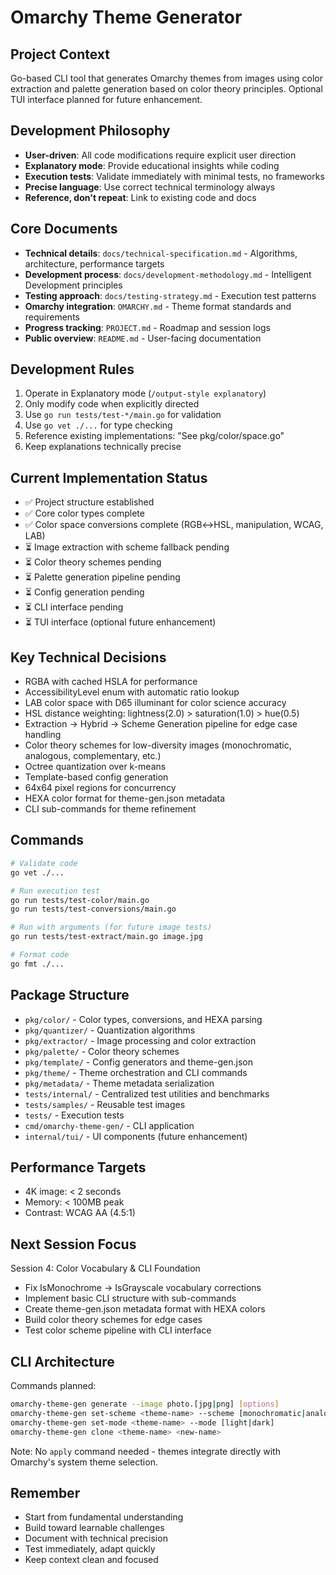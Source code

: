 # Omarchy Theme Generator

## Project Context
Go-based CLI tool that generates Omarchy themes from images using color extraction and palette generation based on color theory principles. Optional TUI interface planned for future enhancement.

## Development Philosophy
- **User-driven**: All code modifications require explicit user direction
- **Explanatory mode**: Provide educational insights while coding
- **Execution tests**: Validate immediately with minimal tests, no frameworks
- **Precise language**: Use correct technical terminology always
- **Reference, don't repeat**: Link to existing code and docs

## Core Documents
- **Technical details**: `docs/technical-specification.md` - Algorithms, architecture, performance targets
- **Development process**: `docs/development-methodology.md` - Intelligent Development principles
- **Testing approach**: `docs/testing-strategy.md` - Execution test patterns
- **Omarchy integration**: `OMARCHY.md` - Theme format standards and requirements
- **Progress tracking**: `PROJECT.md` - Roadmap and session logs
- **Public overview**: `README.md` - User-facing documentation

## Development Rules
1. Operate in Explanatory mode (`/output-style explanatory`)
2. Only modify code when explicitly directed
3. Use `go run tests/test-*/main.go` for validation
4. Use `go vet ./...` for type checking
5. Reference existing implementations: "See pkg/color/space.go"
6. Keep explanations technically precise

## Current Implementation Status
- ✅ Project structure established
- ✅ Core color types complete
- ✅ Color space conversions complete (RGB↔HSL, manipulation, WCAG, LAB)
- ⏳ Image extraction with scheme fallback pending
- ⏳ Color theory schemes pending  
- ⏳ Palette generation pipeline pending
- ⏳ Config generation pending
- ⏳ CLI interface pending
- ⏳ TUI interface (optional future enhancement)

## Key Technical Decisions
- RGBA with cached HSLA for performance
- AccessibilityLevel enum with automatic ratio lookup
- LAB color space with D65 illuminant for color science accuracy
- HSL distance weighting: lightness(2.0) > saturation(1.0) > hue(0.5)
- Extraction → Hybrid → Scheme Generation pipeline for edge case handling
- Color theory schemes for low-diversity images (monochromatic, analogous, complementary, etc.)
- Octree quantization over k-means
- Template-based config generation
- 64x64 pixel regions for concurrency
- HEXA color format for theme-gen.json metadata
- CLI sub-commands for theme refinement

## Commands
```bash
# Validate code
go vet ./...

# Run execution test
go run tests/test-color/main.go
go run tests/test-conversions/main.go

# Run with arguments (for future image tests)
go run tests/test-extract/main.go image.jpg

# Format code
go fmt ./...
```

## Package Structure
- `pkg/color/` - Color types, conversions, and HEXA parsing
- `pkg/quantizer/` - Quantization algorithms
- `pkg/extractor/` - Image processing and color extraction
- `pkg/palette/` - Color theory schemes
- `pkg/template/` - Config generators and theme-gen.json
- `pkg/theme/` - Theme orchestration and CLI commands
- `pkg/metadata/` - Theme metadata serialization
- `tests/internal/` - Centralized test utilities and benchmarks
- `tests/samples/` - Reusable test images
- `tests/` - Execution tests
- `cmd/omarchy-theme-gen/` - CLI application
- `internal/tui/` - UI components (future enhancement)

## Performance Targets
- 4K image: < 2 seconds
- Memory: < 100MB peak
- Contrast: WCAG AA (4.5:1)

## Next Session Focus
Session 4: Color Vocabulary & CLI Foundation
- Fix IsMonochrome → IsGrayscale vocabulary corrections
- Implement basic CLI structure with sub-commands
- Create theme-gen.json metadata format with HEXA colors
- Build color theory schemes for edge cases
- Test color scheme pipeline with CLI interface

## CLI Architecture
Commands planned:
```bash
omarchy-theme-gen generate --image photo.[jpg|png] [options]
omarchy-theme-gen set-scheme <theme-name> --scheme [monochromatic|analogous|complementary|split-complementary|triadic|tetradic|square]
omarchy-theme-gen set-mode <theme-name> --mode [light|dark]
omarchy-theme-gen clone <theme-name> <new-name>
```

Note: No `apply` command needed - themes integrate directly with Omarchy's system theme selection.

## Remember
- Start from fundamental understanding
- Build toward learnable challenges
- Document with technical precision
- Test immediately, adapt quickly
- Keep context clean and focused

